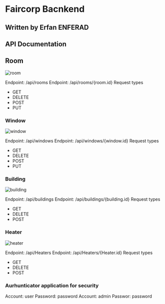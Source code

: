 # Faircorp Bacnkend

## Written by Erfan ENFERAD

## API Documentation

## Room

![room](https://user-images.githubusercontent.com/17174907/201967074-654367e8-5f04-4c45-b35e-6882868acba5.png)

Endpoint: /api/rooms
Endpoint: /api/rooms/{room.id}
Request types

- GET
- DELETE
- POST
- PUT

### Window

![window](https://user-images.githubusercontent.com/17174907/201967118-e67d11ff-1fc1-431d-b786-fbade34cad38.png)

Endpoint: /api/windows
Endpoint: /api/windows/{window.id}
Request types

- GET
- DELETE
- POST
- PUT

### Building

![building](https://user-images.githubusercontent.com/17174907/201967162-01b3da7f-a3c7-4cf3-9669-34bfb99a9cdd.png)

Endpoint: /api/buildings
Endpoint: /api/buildings/{building.id}
Request types

- GET
- DELETE
- POST

### Heater

![heater](https://user-images.githubusercontent.com/17174907/201967204-579f3c51-077b-448f-8ff8-97f98f4abf67.png)

Endpoint: /api/Heaters
Endpoint: /api/Heaters/{Heater.id}
Request types

- GET
- DELETE
- POST

### Aurhunticator application for security

Account: user Password: password
Account: admin Passwor: password
